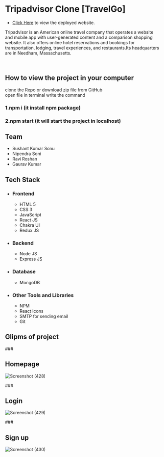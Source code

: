<h1>Tripadvisor Clone [TravelGo]</h1>


* [Click Here](https://tripadvisor-rsoni2843.web.app/) to view the deployed website.

<p>
Tripadvisor is an American online travel company that operates a website and mobile app with user-generated content and a comparison shopping website. It also offers online hotel reservations and bookings for transportation, lodging, travel experiences, and restaurants.Its headquarters are in Needham, Massachusetts. 
</p>
</br>

## <h2>How to view the project in your computer</h2>
clone the Repo or download zip file from GitHub </br>
open file in terminal write the command </br>
<h3>1.npm i (it install npm package)</h3>
<h3>2.npm start (it will start the project in localhost)</h3>

## Team

 <ul>
        <li>Sushant Kumar Sonu</li>
        <li>Nipendra Soni</li>
        <li>Ravi Roshan</li>
        <li>Gaurav Kumar</li>
       
  </ul>
  

## Tech Stack
 - ### Frontend 
   * HTML 5
   * CSS 3
   * JavaScript
   * React JS
   * Chakra UI
   * Redux JS 

 - ### Backend

   * Node JS
   * Express JS

 - ### Database
   * MongoDB

 - ### Other Tools and Libraries 
   * NPM
   * React Icons
   * SMTP for sending email
   * Git



 ## Glipms of project


 ###<h2>Homepage</h2>
![Screenshot (428)](https://user-images.githubusercontent.com/104033147/208871017-2f9fb014-32b6-4eda-b70b-fb16d91715ae.png)


 ###<h2>Login</h2>
![Screenshot (429)](https://user-images.githubusercontent.com/104033147/208871107-7393b52a-956f-4e44-a5ae-2bcfdc99d94c.png)




 ###<h2>Sign up</h2>
![Screenshot (430)](https://user-images.githubusercontent.com/104033147/208871150-be7c1476-5ed8-469d-9a50-1eea4a5a3719.png)





